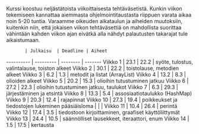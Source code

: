 Kurssi koostuu neljästätoista viikoittaisesta tehtäväsetistä. 
Kunkin viikon tekemiseen kannattaa aiemmasta ohjelmointitaustasta riippuen varata aikaa noin 5-20 tuntia. 
Varaamme oikeuden aikataulun ja aiheiden muutoksiin, kuitenkin niin, että jokaisen viikon tehtäväsettiä on mahdollista suorittaa vähintään kahden viikon ajan eivätkä alla nähdyt palautusten takarajat tule aikaistumaan.

           | Julkaisu  | Deadline | Aiheet
---------- | --------- | -------- | -------
Viikko 1   | 23.1      | 22.2     |  syöte, tulostus, valintalause, toiston alkeet
Viikko 2   | 30.1      | 22.2     |  toistolause, metodien alkeet
Viikko 3   | 6.2       | 1.3      |  metodit ja listat (ArrayList)
Viikko 4   | 13.2      | 8.3      |  olioiden alkeet
Viikko 5   | 20.2      | 15.3     |  olioihin tutustuminen jatkuu
Viikko 6   | 27.2      | 22.3     |  olioihin tutustuminen jatkuu, taulukot
Viikko 7   | 6.3       | 29.3     |  järjestäminen ja etsintä
Viikko 8   | 13.3      | 5.4      |  assosiaatiotaulukko (HashMap)
Viikko 9   | 20.3      | 12.4     |  rajapinnat
Viikko 10  | 27.3      | 19.4     |  poikkeukset ja tiedostojen lukeminen
pääsiäisloma | | |
Viikko 11  | 10.4      | 26.4     |  perintä
Viikko 12  | 17.4      | 3.5      |  tiedostoon kirjoittaminen, graafiset käyttöliittymät
Viikko 13  | 24.4      | 10.5     |  säännölliset lausekkeet, iteraattori, enum
Viikko 14  | 1.5       | 17.5     |  kertausta
